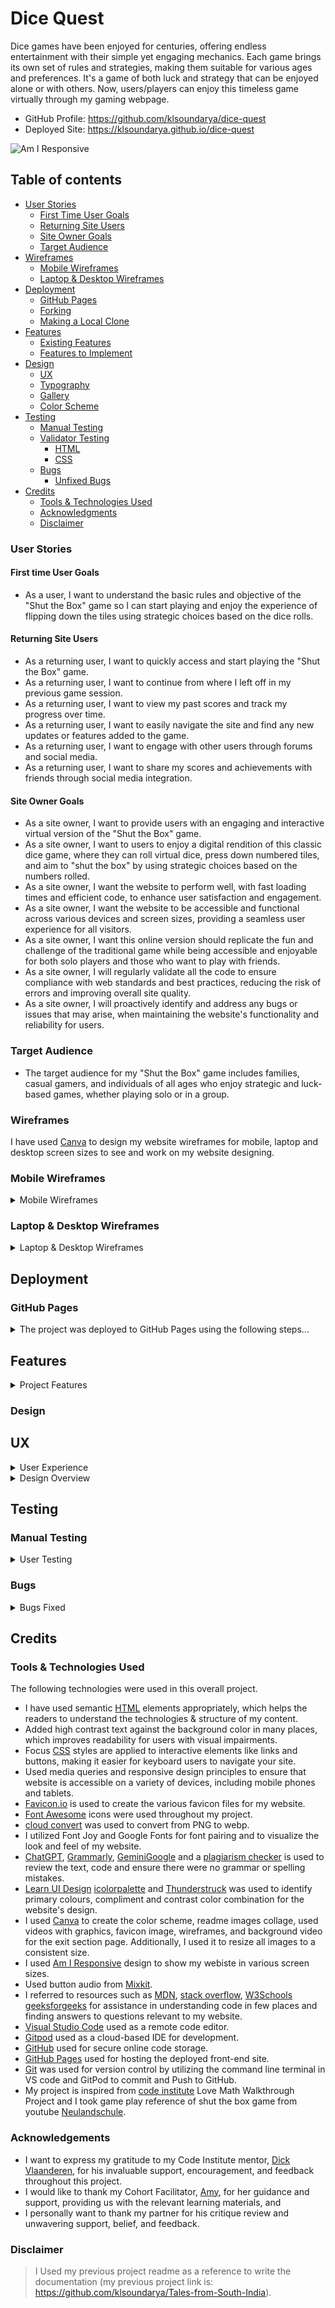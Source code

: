 # Dice Quest

Dice games have been enjoyed for centuries, offering endless entertainment with their simple yet engaging mechanics. Each game brings its own set of rules and strategies, making them suitable for various ages and preferences. It's a game of both luck and strategy that can be enjoyed alone or with others. Now, users/players can enjoy this timeless game virtually through my gaming webpage.

- GitHub Profile: <https://github.com/klsoundarya/dice-quest>
- Deployed Site: <https://klsoundarya.github.io/dice-quest>

![Am I Responsive](read-me/am-i-responsive/am-i-responsive.PNG)

## Table of contents

- [User Stories](#user-stories)
  - [First Time User Goals](#first-time-user-goals)
  - [Returning Site Users](#returning-site-users)
  - [Site Owner Goals](#site-owner-goals)
  - [Target Audience](#target-audience)
- [Wireframes](#wireframes)
  - [Mobile Wireframes](#mobile-wireframes)
  - [Laptop & Desktop Wireframes](#laptop--desktop-wireframes)
- [Deployment](#deployment)
  - [GitHub Pages](#github-pages)
  - [Forking](#forking)
  - [Making a Local Clone](#making-a-local-clone)
- [Features](#features)
  - [Existing Features](#existing-features)
  - [Features to Implement](#features-to-implement)
- [Design](#design)
  - [UX](#ux)
  - [Typography](#typography)
  - [Gallery](#gallery)
  - [Color Scheme](#color-scheme)
- [Testing](#testing)
  - [Manual Testing](#manual-testing)
  - [Validator Testing](#validator-testing)
    - [HTML](#html)
    - [CSS](#css)
  - [Bugs](#bugs)
    - [Unfixed Bugs](#unfixed-bugs)
- [Credits](#credits)
  - [Tools & Technologies Used](#tools--technologies-used)
  - [Acknowledgments](#acknowledgements)
  - [Disclaimer](#disclaimer)

### User Stories

#### First time User Goals

- As a user, I want to understand the basic rules and objective of the "Shut the Box" game so I can start playing and enjoy the experience of flipping down the tiles using strategic choices based on the dice rolls.

#### Returning Site Users

- As a returning user, I want to quickly access and start playing the "Shut the Box" game.
- As a returning user, I want to continue from where I left off in my previous game session.
- As a returning user, I want to view my past scores and track my progress over time.
- As a returning user, I want to easily navigate the site and find any new updates or features added to the game.
- As a returning user, I want to engage with other users through forums and social media.
- As a returning user, I want to share my scores and achievements with friends through social media integration.

#### Site Owner Goals

- As a site owner, I want to provide users with an engaging and interactive virtual version of the "Shut the Box" game.
- As a site owner, I want to users to enjoy a digital rendition of this classic dice game, where they can roll virtual dice, press down numbered tiles, and aim to "shut the box" by using strategic choices based on the numbers rolled.
- As a site owner, I want the website to perform well, with fast loading times and efficient code, to enhance user satisfaction and engagement.
- As a site owner, I want the website to be accessible and functional across various devices and screen sizes, providing a seamless user experience for all visitors.
- As a site owner, I want this online version should replicate the fun and challenge of the traditional game while being accessible and enjoyable for both solo players and those who want to play with friends.
- As a site owner, I will regularly validate all the code to ensure compliance with web standards and best practices, reducing the risk of errors and improving overall site quality.
- As a site owner, I will proactively identify and address any bugs or issues that may arise, when maintaining the website's functionality and reliability for users.

### Target Audience

- The target audience for my "Shut the Box" game includes families, casual gamers, and individuals of all ages who enjoy strategic and luck-based games, whether playing solo or in a group.

### Wireframes

I have used [Canva](https://www.canva.com/) to design my website wireframes for mobile, laptop and desktop screen sizes to see and work on my website designing.

### Mobile Wireframes
<!-- learnt the dropdown from https://dev.to/asyraf/how-to-add-dropdown-in-markdown-o78 -->

<details>
<summary>Mobile Wireframes</summary>
<br>

![phone wireframes](read-me/wireframes/phone-view.PNG)
</details>

### Laptop & Desktop Wireframes

<details>
<summary>Laptop & Desktop Wireframes</summary>
<br>

![Laptop and desktop Wireframes](read-me/wireframes/website-view.PNG)
</details>

## Deployment

### GitHub Pages

<details>
<summary>The project was deployed to GitHub Pages using the following steps...</summary>
<br>

1. Log in to GitHub and locate [shut-the-box repository](https://github.com/klsoundarya/shut-the-box)
2. At the top of the Repository, locate the "Settings" Button on the menu.
3. Scroll down to "GitHub Pages" Section in Settings page.
4. Under "Source", click the dropdown called "None" and select "Master Branch".
5. The page will automatically refresh.
6. Scroll back down through the page to locate the now published site [link](https://klsoundarya.github.io/shut-the-box/) in the "GitHub Pages" section.

If using Gitpod, you can click below to create your own workspace using this repository.

#### Forking

By forking the GitHub Repository, we make a copy of the original repository on our GitHub account to view and/or make changes without affecting the original owner's repository.

You can fork this repository by using the following steps:

1. Log in to GitHub and locate the [shut-the-box repository](https://github.com/klsoundarya/shut-the-box)
2. At the top of the Repository (not top of page) just above the "Settings" Button on the menu, locate the "Fork" Button.
3. Once clicked, you should now have a copy of the original repository in your own GitHub account!

### Making a Local Clone

1. Log in to GitHub and locate the [shut-the-box repository](https://github.com/klsoundarya/shut-the-box)
2. Find the Code button situated above the file list and give it a click.
3. Choose your preferred cloning method — whether it's HTTPS, SSH, or GitHub and hit the copy button to copy the URL to your clipboard.
4. Launch Git Bash or Terminal.
5. Navigate to the directory where you want the cloned directory to reside.
6. In your IDE Terminal, input the following command to clone the repository:

> git clone <https://github.com/klsoundarya/shut-the-box>

__Press Enter and your local clone will be created.__

</details>

## Features

<details>
<summary>Project Features</summary>
<br>

### Existing Features

- The animated shut the box logo text name is centered at the top of the page on all three pages (Home, Game, Exit) in all screen sizes.
- On the home page, the "Play" button is prominently displayed in the center. At the bottom of the page user can find links to our social media (LinkedIn and GitHub pages) and a home icon to return to the index/home page.
- Clicking the "Play" button takes user to the game page, here user can play Shut the Box, virtual game! This page also has buttons to mute the sound effects, exit the game, and reset the game (start over from the beginning).
- The user can easily navigate between the Home page, Game page, and Exit page without having to go back. The website automatically adjusts its layout based on the screen size to make everything easy to find.

There are four media query breakpoints used: 425px, 680px, 768px, 1000px. This convenient feature allows users to easily access different sections of the website, making the browsing experience smoother and more efficient.

- Game Board: The game renders a virtual board with numbered flaps (1 to 10).
- Dice Rolling: Players can virtually roll two dice by clicking a button.
- Tile Selection: Players can click on numbered flaps to flip them down, selecting tiles that add up to the value of the rolled dice.
- Game Rules: There's a section explaining the basic rules of Shut the Box.
- Reset Button: A button allows players to reset the game and start over.
- Exit Button: A button allows players to exit the game.
- Audio: The game includes audio effects for dice rolling and flap selection (optional, can be muted).
- Visuals: The game has a background video, logo, and styled buttons.

![header look on phone & laptop](read-me/features/header.PNG)
![home page look on phone & laptop](read-me/features/main.PNG)
![game page look on phone & laptop](read-me/features/game.PNG)
![exit page look on phone & laptop](read-me/features/exit.PNG)
![footer look on phone & laptop](read-me/features/footer.PNG)

## Features to Implement

- I will add a Multiplayer mode in the future.
- A score board to keep track of the past scores.
  - The game will automatically detect who wins and loses each round.
  - Automated roll dice function will be added.
  - To keep the competition fair with a timer that tracks how long each player takes to close all the flaps.
- In the future, users will have the option to switch between a light and dark color scheme with a dark mode toggle. This will allow user to choose the mode that's most comfortable for your eyes, especially in low-light environments or if you prefer a darker interface.

  </details>

### Design

## UX

<details>
<summary>User Experience</summary>
<br>

### Five Planes of User Experience

The five planes are like layers that designers think about when making things for people to use. It starts with big ideas and end with the actual look and feel of what users interact with.

#### The Strategy Plane

The strategy reason for my website is to create a virtual platform for gamers that showcases the excitement and challenge of the Shut the Box game, allowing users to engage with and enjoy this classic game online.

#### The Scope Plane

Based on the Strategy Plane, the scope of my website includes implementing the rules of "Shut the Box," allowing players to interactively turn down number flaps from 1 to 9 based on dice rolls, providing buttons for starting the game, toggling dark theme(in the future feature), adjusting volume, and viewing game rules.

#### The Structure Plane

After the scope plane was decided, it's time to create a structure for my "Shut the Box" virtual game website. The structure includes the layout of the homepage, game interface, rules section, and user interactions such as rolling dice, selecting number flaps, and controlling game settings. This ensures a clear, logical flow and user-friendly experience for the players.

![structure design](read-me/features/structure.PNG)

#### The Skeleton Plane

Please refer to the [Wireframes](#wireframes) section.

#### The Surface Plane

[View the live site here.](https://klsoundarya.github.io/shut-the-box/)

</details>

<details>
<summary>Design Overview</summary>
<br>

#### Typography

In the header and main content sections - Merriweather and Lato fonts are used. Both fonts are imported from [Google Fonts](https://fonts.google.com/) and are specified in the body selector.

#### Gallery

- The home page and exit page background video is sourced from [Canva](https://www.canva.com/).

#### Color Scheme

The color scheme chosen for this website features a balanced blend of vibrant and neutral tones. The palette includes deep shades like `#4a536c`, light and airy hues such as `#ececec` and `#fff00`, complemented by refreshing accents like `#626574` and `#d7efe7`. This combination creates a dynamic yet soothing visual experience, enhancing the overall aesthetic appeal.

![Primary colors used](read-me/features/color-scheme.PNG)
</details>

## Testing

### Manual Testing

<!-- Created Table from Table generator -->
<details>
<summary>User Testing</summary>
<br>

- Shut the Box website is tested and verified with no issues in different browsers:
  
  - [Google Chrome](https://www.google.com/intl/en_in/chrome/)
  - [Mozilla Firefox](https://www.mozilla.org/en-US/firefox/)
  - [Microsoft Edge](https://www.microsoft.com/en-us/edge/welcome?form=MA13FJ)

- Shut the Box website is tested and verified that my website is responsive in various screen devices by using Google chrome web developer tools
  
  - Laptop
  - Tablet
  - Large screen mobile
  - Desktop

### Validator Testing

All pages passed through the Lighthouse test

- [Lighthouse test for Home Page](read-me/testing-validators/home-page-light-house.PNG)
- [Lighthouse test for Game Page](read-me/testing-validators/game-page-light-house.PNG)
- [Lighthouse test for Exit Page](read-me/testing-validators/exit-page-light-house.PNG)

### HTML

All pages have passed through the [W3 Markup HTML Validator](https://validator.w3.org/)

- ![All pages passed through the HTML validator](read-me/testing-validators/html-validator-pass.PNG)

### CSS

CSS stylesheet have passed through the [W3 CSS Validator](https://jigsaw.w3.org/css-validator/)

- ![CSS stylesheet passed through the CSS validator](read-me/testing-validators/css-validator-pass.PNG)

### JS Hint

JSHint was used to look for errors in flap.js, dice.js and game.js. No errors found.

#### flap.js

![flap.js](read-me/testing-validators/)

#### dice.js

![dice.js](read-me/testing-validators/dice-jshint.PNG)

#### game.js

![game.js](read-me/testing-validators/)

</details>

### Bugs

<details>
<summary>Bugs Fixed</summary>
<br>

### Unfixed Bugs

There are no more bugs to be fixed.
</details>

## Credits

### Tools & Technologies Used

The following technologies were used in this overall project.

- I have used semantic [HTML](https://en.wikipedia.org/wiki/HTML5) elements appropriately, which helps the readers to understand the technologies & structure of my content.
- Added high contrast text against the background color in many places, which improves readability for users with visual impairments.
- Focus [CSS](https://en.wikipedia.org/wiki/CSS) styles are applied to interactive elements like links and buttons, making it easier for keyboard users to navigate your site.
- Used media queries and responsive design principles to ensure that website is accessible on a variety of devices, including mobile phones and tablets.
- [Favicon.io](https://favicon.io/favicon-converter/) is used to create the various favicon files for my website.
- [Font Awesome](https://fontawesome.com/) icons were used throughout my project.
- [cloud convert](https://cloudconvert.com/png-to-webp) was used to convert from PNG to webp.
- I utilized Font Joy and Google Fonts for font pairing and to visualize the look and feel of my website.
- [ChatGPT](https://chat.openai.com/), [Grammarly](https://app.grammarly.com/), [GeminiGoogle](https://gemini.google.com/app/c90bcfbefb253ced) and a [plagiarism checker](https://www.duplichecker.com/) is used to review the text, code and ensure there were no grammar or spelling mistakes.
- [Learn UI Design](https://www.learnui.design/tools/accessible-color-generator.html) [icolorpalette](https://icolorpalette.com/4a536c_ececec_e9fbff_638f91_d7efe7) and [Thunderstruck](https://paperheartdesign.com/blog/color-palette-thunderstruck) was used to identify primary colours, compliment and contrast color combination for the website's design.
- I used [Canva](https://www.canva.com/) to create the color scheme, readme images collage, used videos with graphics, favicon image, wireframes, and background video for the exit section page. Additionally, I used it to resize all images to a consistent size.
- I used [Am I Responsive](https://ui.dev/amiresponsive) design to show my webiste in various screen sizes.
- Used button audio from [Mixkit](https://mixkit.co/free-sound-effects/click/).
- I referred to resources such as [MDN](https://developer.mozilla.org/en-US/), [stack overflow](https://stackoverflow.com/), [W3Schools](https://www.w3schools.com/css/default.asp) [geeksforgeeks]((https://www.geeksforgeeks.org/how-to-preload-an-audio-in-html5/)) for assistance in understanding code in few places and finding answers to questions relevant to my website.
- [Visual Studio Code](https://code.visualstudio.com/) used as a remote code editor.
- [Gitpod](https://gitpod.io) used as a cloud-based IDE for development.
- [GitHub](https://github.com) used for secure online code storage.
- [GitHub Pages](https://pages.github.com) used for hosting the deployed front-end site.
- [Git](https://git-scm.com/) was used for version control by utilizing the command line terminal in VS code and GitPod to commit and Push to GitHub.
- My project is inspired from [code institute](https://learn.codeinstitute.net/) Love Math Walkthrough Project and I took game play reference of shut the box game from youtube [Neulandschule](https://www.youtube.com/watch?v=NPJez00Zqog&t=545s).

### Acknowledgements

- I want to express my gratitude to my Code Institute mentor, [Dick Vlaanderen](https://github.com/dickvla), for his invaluable support, encouragement, and feedback throughout this project.
- I would like to thank my Cohort Facilitator, [Amy](https://github.com/amylour), for her guidance and support, providing us with the relevant learning materials, and 
- I personally want to thank my partner for his critique review and unwavering support, belief, and feedback.

### Disclaimer

> I Used my previous project readme as a reference to write the documentation (my previous project link is: https://github.com/klsoundarya/Tales-from-South-India).
